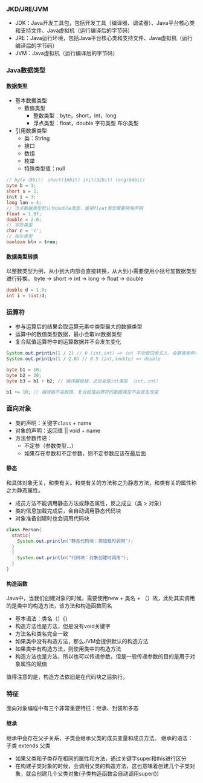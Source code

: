 ### JKD/JRE/JVM

- JDK：Java开发工具包，包括开发工具（编译器、调试器）、Java平台核心类和支持文件、Java虚拟机（运行编译后的字节码）
- JRE：Java运行环境，包括Java平台核心类和支持文件、Java虚拟机（运行编译后的字节码）
- JVM：Java虚拟机（运行编译后的字节码）

### Java数据类型
#### 数据类型
- 基本数据类型
  - 数值类型
    - 整数类型：byte，short，int，long
    - 浮点类型：float，double
  字符类型
  布尔类型
- 引用数据类型
  - 类：String
  - 接口
  - 数组
  - 枚举
  - 特殊类型值：null
```Java
// byte（8bit） short(16bit) init(32bit) long(64bit)
byte b = 1;
short s = 2;
init i = 3;
long lon = 4;
// 浮点数据类型默认为double类型，使用float类型需要特殊声明
float = 1.0f;
double = 2.0;
// 字符类型
char c = 'c';
// 布尔类型
boolean bln = true;
```
#### 数据类型转换
以整数类型为例，从小到大内部会直接转换，从大到小需要使用小括号加数据类型进行转换。
byte -> short -> int -> long -> float -> double
```java
double d = 1.0;
int i = (int)d;
```

### 运算符
- 参与运算后的结果会取运算元素中类型最大的数据类型
- 运算中的数值类型数据，最小会取int数据类型
- 复合赋值运算符中的运算数据并不会发生变化
```java
System.out.printLn(1 / 2) // 0 (int,int) => int 不会做四舍五入，会直接舍弃小数点
System.out.printLn(1 / 2.0) // 0.5 (int,double) => double

byte b1 = 10;
byte b2 = 20;
byte b3 = b1 + b2; // 编译器报错，此处会取int类型 （int，int）

b1 += 10; // 编译器不会报错，复合赋值运算符的数据类型不会发生改变
```
### 面向对象
- 类的声明：关键字`class` + name
- 对象的声明：返回值 || void + name
- 方法参数传递：
   - 不定参（参数类型...）
   - 如果存在参数和不定参数，则不定参数应该在最后面

#### 静态
和具体对象无关，和类有关。和类有关的方法称之为静态方法，和类有关的属性称之为静态属性。
- 成员方法不能调用静态方法或静态属性，反之成立（类 > 对象）
- 类的信息加载完成后，会自动调用静态代码块
- 对象准备创建时也会调用代码块
```java
class Person{
  static{
    System.out.println("静态代码块：类加载时调用");
  }
  {
    System.out.println("代码块：对象创建时调用");
  }
}
```

#### 构造函数
Java中，当我们创建对象的时候，需要使用new + 类名 + （）故，此处其实调用的是类中的构造方法，该方法和构造函数同名
- 基本语法：类名（）{}
- 构造方法也是方法，但是没有void关键字
- 方法名和类名完全一致
- 如果类中没有构造方法，那么JVM会提供默认的构造方法
- 如果类中有构造方法，则使用类中的构造方法
- 构造方法也是方法，所以也可以传递参数，但是一般传递参数的目的是用于对象属性的赋值

值得注意的是，构造方法依旧是在代码块之后执行。

### 特征
面向对象编程中有三个非常重要特征：继承、封装和多态

#### 继承
继承中会存在父子关系，子类会继承父类的成员变量和成员方法。
继承的语法：子类 extends 父类
- 如果父类和子类存在相同的属性和方法，通过关键字super和this进行区分
- 在构建子类对象的时候，会调用父类的构造方法，这也意味着创建几个子类对象，就会创建几个父类对象(子类构造函数会自动调用super())
